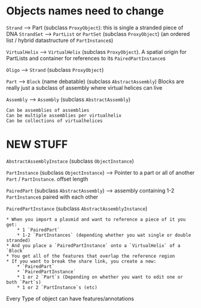 # Objects names need to change

`Strand` --> Part (subclass `ProxyObject`): this is single a stranded piece of DNA
`StrandSet` --> `PartList` or `PartSet` (subclass `ProxyObject`) (an ordered list / hybrid datastructure
                 of `PartInstance`s)

`VirtualHelix` --> `VirtualHelix` (subclass `ProxyObject`).  A spatial origin for PartLists and container for
    references to its `PairedPartInstance`s

`Oligo` --> `Strand` (subclass `ProxyObject`)

`Part` --> `Block` (name debatable) (subclass `AbstractAssembly`)
    Blocks are really just a subclass of assembly where virtual helices can live

`Assembly` --> `Assembly` (subclass `AbstractAssembly`)

    Can be assemblies of assemblies
    Can be multiple assemblies per virtualhelix
    Can be collections of virtualhelices


# NEW STUFF

`AbstractAssemblyInstace` (subclass `ObjectInstance`)

`PartInstance` (subclass `ObjectInstance`) --> Pointer to a part or all of another `Part` / `PartInstance`.
    offset
    length

`PairedPart` (subclass `AbstractAssembly`) --> assembly containing 1-2 `PartInstance`s paired with each other
    
`PairedPartInstance` (subclass `AbstractAssemblyInstance`)

    * When you import a plasmid and want to reference a piece of it you get:
        * 1 `PairedPart`
        * 1-2 `PartInstances` (depending whether you wat single or double stranded)
    * And you place a `PairedPartInstance` onto a `VirtualHelix` of a `Block`
    * You get all of the features that overlap the reference region
    * If you want to break the share link, you create a new:
        * `PairedPart`
        * `PairedPartInstance`
        * 1 or 2 `Part`s (Depending on whether you want to edit one or both `Part`s)
        * 1 or 2 `PartInstance`s (etc)


Every Type of object can have features/annotations
